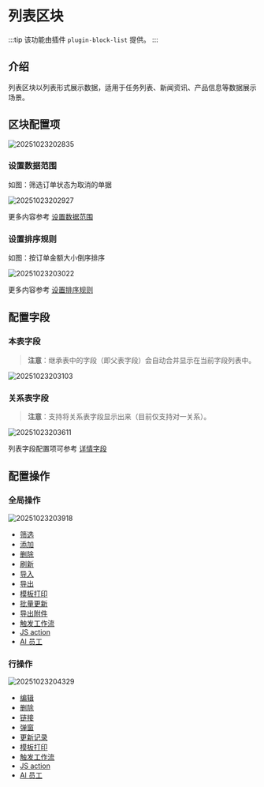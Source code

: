 # 列表区块

:::tip
该功能由插件 `plugin-block-list` 提供。
:::

## 介绍

列表区块以列表形式展示数据，适用于任务列表、新闻资讯、产品信息等数据展示场景。

## 区块配置项

![20251023202835](https://static-docs.nocobase.com/20251023202835.png)

### 设置数据范围

如图：筛选订单状态为取消的单据

![20251023202927](https://static-docs.nocobase.com/20251023202927.png)

更多内容参考 [设置数据范围](/handbook/ui/blocks/block-settings/data-scope)

### 设置排序规则

如图：按订单金额大小倒序排序

![20251023203022](https://static-docs.nocobase.com/20251023203022.png)

更多内容参考 [设置排序规则](/handbook/ui/blocks/block-settings/sorting-rule)

## 配置字段

### 本表字段

> **注意**：继承表中的字段（即父表字段）会自动合并显示在当前字段列表中。

![20251023203103](https://static-docs.nocobase.com/20251023203103.png)

### 关系表字段

> **注意**：支持将关系表字段显示出来（目前仅支持对一关系）。

![20251023203611](https://static-docs.nocobase.com/20251023203611.png)

列表字段配置项可参考 [详情字段](/handbook/ui/fields/generic/detail-form-item)

## 配置操作

### 全局操作

![20251023203918](https://static-docs.nocobase.com/20251023203918.png)

- [筛选](/handbook/ui/actions/types/filter)
- [添加](/handbook/ui/actions/types/add-new)
- [删除](/handbook/ui/actions/types/delete)
- [刷新](/handbook/ui/actions/types/refresh)
- [导入](/handbook/action-import)
- [导出](/handbook/action-export)
- [模板打印](/handbook/action-template-print)
- [批量更新](/handbook/action-bulk-update)
- [导出附件](/handbook/action-export-attachments)
- [触发工作流](/handbook/action-trigger-workflow)
- [JS action ](/handbook/action-js-action)
- [AI 员工](/handbook/action-ai-employee)

### 行操作

![20251023204329](https://static-docs.nocobase.com/20251023204329.png)


- [编辑](/handbook/ui/actions/types/edit)
- [删除](/handbook/ui/actions/types/delete)
- [链接](/handbook/ui/actions/types/link)
- [弹窗](/handbook/ui/actions/types/pop-up)
- [更新记录](/handbook/ui/actions/types/update-record)
- [模板打印](/handbook/action-template-print)
- [触发工作流](/handbook/action-trigger-workflow)
- [JS action ](/handbook/action-js-action)
- [AI 员工](/handbook/action-ai-employee)


